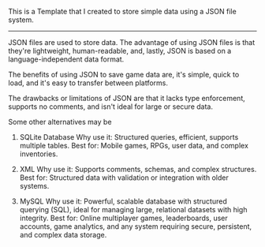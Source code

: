 This is a Template that I created to store simple data using a JSON file system.
______________________________________________________________________________________________

JSON files are used to store data. The advantage of using JSON files is that they're lightweight, human-readable, and, lastly, JSON is based on a language-independent data format.

The benefits of using JSON to save game data are, it's simple, quick to load, and it's easy to transfer between platforms.

The drawbacks or limitations of JSON are that it lacks type enforcement, supports no comments, and isn't ideal for large or secure data.

Some other alternatives may be

1. SQLite Database
Why use it: Structured queries, efficient, supports multiple tables.
Best for: Mobile games, RPGs, user data, and complex inventories.

2. XML
Why use it: Supports comments, schemas, and complex structures.
Best for: Structured data with validation or integration with older systems.

3. MySQL
Why use it: Powerful, scalable database with structured querying (SQL), ideal for managing large, relational datasets with high integrity.
Best for: Online multiplayer games, leaderboards, user accounts, game analytics, and any system requiring secure, persistent, and complex data storage.
